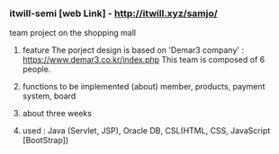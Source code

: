 
### itwill-semi [web Link] - http://itwill.xyz/samjo/
team project on the shopping mall

1. feature
The porject design is based on 'Demar3 company' : https://www.demar3.co.kr/index.php
This team is composed of 6 people.

2. functions to be implemented
   (about) member, products, payment system, board

3. about three weeks

4. used : Java (Servlet, JSP), Oracle DB, CSL(HTML, CSS, JavaScript [BootStrap])

